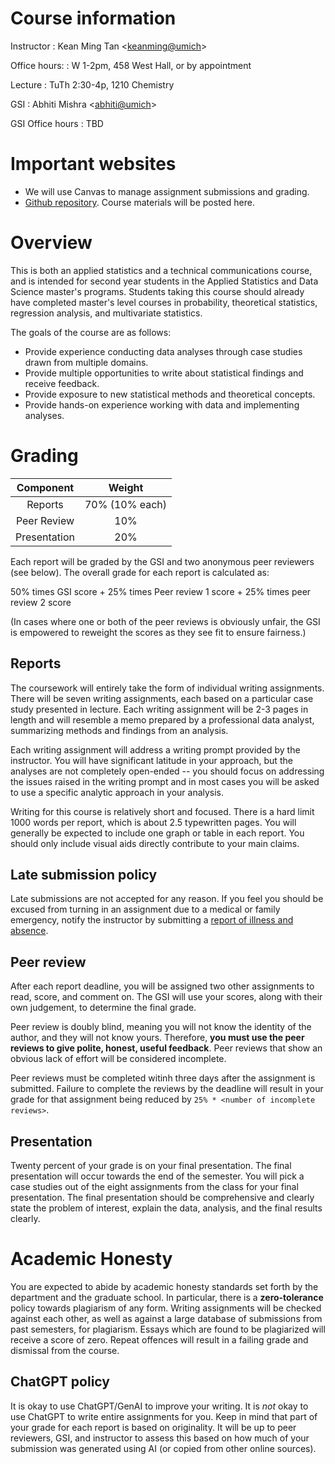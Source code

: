 
# Course information

Instructor
:   Kean Ming Tan <[keanming@umich](mailto:keanming@umich.edu)\>

Office hours:
    :   W 1-2pm, 458 West Hall, or by appointment

Lecture
:   TuTh 2:30-4p, 1210 Chemistry

GSI
:   Abhiti Mishra <[abhiti@umich](mailto:abhiti@umich.edu)>

GSI Office hours
:   TBD

# Important websites

-   We will use Canvas to manage assignment submissions and grading. 
-   [Github repository](https://github.com/keanmingtan/stats504). Course materials will be posted here.

# Overview

This is both an applied statistics and a technical communications course, and is intended for second year students in the Applied Statistics and Data Science master's programs. Students taking this course should already have completed master's level courses in probability, theoretical statistics, regression analysis, and multivariate statistics.

The goals of the course are as follows:

- Provide experience conducting data analyses through case studies drawn from multiple domains.
- Provide multiple opportunities to write about statistical findings and receive feedback.
- Provide exposure to new statistical methods and theoretical concepts.
- Provide hands-on experience working with data and implementing analyses.


# Grading


|   Component   |     Weight     |
|:-------------:|:--------------:|
|  Reports      | 70% (10% each) |
|  Peer Review  |      10%       |
|  Presentation |      20%       |

Each report will be graded by the GSI and two anonymous peer reviewers (see below). The overall grade for each report is calculated as:

50% times GSI score + 25% times Peer review 1 score + 25% times peer review 2 score

(In cases where one or both of the peer reviews is obviously unfair, the GSI is empowered to reweight the scores as they see fit to ensure fairness.)

## Reports
The coursework will entirely take the form of individual writing assignments. There will be seven writing assignments, each based on a particular case study presented in lecture. Each writing assignment will be 2-3 pages in length and will resemble a memo prepared by a professional data analyst, summarizing methods and findings from an analysis.

Each writing assignment will address a writing prompt provided by the instructor. You will have significant latitude in your approach, but the analyses are not completely open-ended -- you should focus on addressing the issues raised in the writing prompt and in most cases you will be asked to use a specific analytic approach in your analysis.

Writing for this course is relatively short and focused. There is a hard limit 1000 words per report, which is about 2.5 typewritten pages. You will generally be expected to include one graph or table in each report. You should only include visual aids directly contribute to your main claims.

## Late submission policy
Late submissions are not accepted for any reason. If you feel you should be excused from turning in an assignment due to a medical or family emergency, notify the instructor by submitting a [report of illness and absence](https://webapps.lsa.umich.edu/SAA/UGStuAdv/App/Illness/RptIll.aspx). 

## Peer review
After each report deadline, you will be assigned two other assignments to read, score, and comment on. The GSI will use your scores, along with their own judgement, to determine the final grade.

Peer review is doubly blind, meaning you will not know the identity of the author, and they will not know yours. Therefore, **you must use the peer reviews to give polite, honest, useful feedback**. Peer reviews that show an obvious lack of effort will be considered incomplete.

Peer reviews must be completed witinh three days after the assignment is submitted. Failure to complete the reviews by the deadline will result in your grade for that assignment being reduced by `25% * <number of incomplete reviews>`. 

## Presentation
Twenty percent of your grade is on your final presentation.  The final presentation will occur towards the end of the semester.   You will pick a case studies out of the eight assignments from the class for your final presentation. The final presentation should be comprehensive and clearly state the problem of interest, explain the data, analysis, and the final results clearly. 

# Academic Honesty

You are expected to abide by academic honesty standards set forth by the department and the graduate school. In particular, there is a **zero-tolerance** policy towards plagiarism of any form. Writing assignments will be checked against each other, as well as against a large database of submissions from past semesters, for plagiarism. Essays which are found to be plagiarized will receive a score of zero. Repeat offences will result in a failing grade and dismissal from the course.

## ChatGPT policy
It is okay to use ChatGPT/GenAI to improve your writing. It is _not_ okay to use ChatGPT to write  entire assignments for you. Keep in mind that part of your grade for each report is based on originality. It will be up to peer reviewers, GSI, and instructor to assess this based on how much of your submission was generated using AI (or copied from other online sources). 
